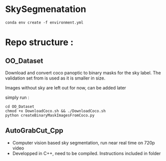 # SkySegmenatation

```
conda env create -f environment.yml
```

# Repo structure :
## OO_Dataset
Download and convert coco panoptic to binary masks for the sky label. 
The validation set from is used as it is smaller in size.

Images without sky are left out for now, can be added later 

simply run :

```
cd OO_Dataset
chmod +x DownloadCoco.sh && ./DownloadCoco.sh
python createBinaryMaskImagesFromCoco.py
```
  
## AutoGrabCut_Cpp
- Computer vision based sky segmentation, run near real time on 720p video  
- Developped in C++, need to be compiled. Instructions included in folder    
